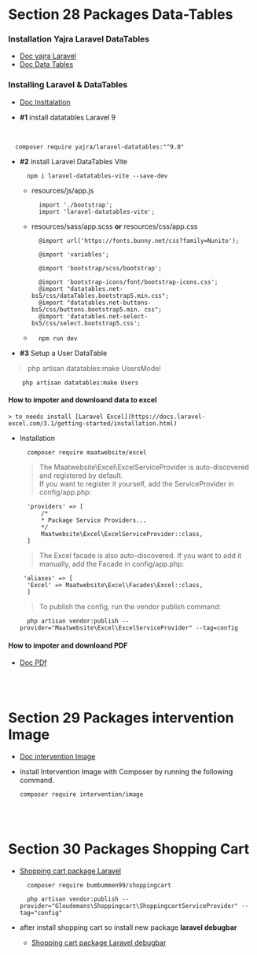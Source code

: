 **Section 28**  Packages Data-Tables 
===============================
### Installation Yajra Laravel DataTables

- [Doc yajra Laravel](https://yajrabox.com/docs/laravel-datatables/10.0/installation)
- [Doc Data Tables](https://datatables.net/)

### Installing Laravel & DataTables
- [Doc Insttalation](https://yajrabox.com/docs/laravel-datatables/10.0/quick-starter)
  
- **#1** install datatables Laravel 9
<br>
    
      composer require yajra/laravel-datatables:"^9.0"

- **#2** install Laravel DataTables Vite

        npm i laravel-datatables-vite --save-dev

    - resources/js/app.js

            import './bootstrap';
            import 'laravel-datatables-vite';

    - resources/sass/app.scss **or** resources/css/app.css


            @import url('https://fonts.bunny.net/css?family=Nunito');
    
            @import 'variables';
    
            @import 'bootstrap/scss/bootstrap';
    
            @import 'bootstrap-icons/font/bootstrap-icons.css';
            @import "datatables.net-bs5/css/dataTables.bootstrap5.min.css";
            @import "datatables.net-buttons-bs5/css/buttons.bootstrap5.min. css";
            @import 'datatables.net-select-bs5/css/select.bootstrap5.css';

    - 
            npm run dev

- **#3** Setup a User DataTable
>php artisan datatables:make UsersModel

        php artisan datatables:make Users

#### How to impoter and  downloand data to excel 
    > to needs install [Laravel Excel](https://docs.laravel-excel.com/3.1/getting-started/installation.html)


- Installation

        composer require maatwebsite/excel

    >The Maatwebsite\Excel\ExcelServiceProvider is auto-discovered and registered by default. <br>
    If you want to register it yourself, add the ServiceProvider in config/app.php:

        'providers' => [
            /*
            * Package Service Providers...
            */
            Maatwebsite\Excel\ExcelServiceProvider::class,
        ]
    >The Excel facade is also auto-discovered.
     If you want to add it manually, add the Facade in config/app.php:

       'aliases' => [
        'Excel' => Maatwebsite\Excel\Facades\Excel::class,
        ]
    > To publish the config, run the vendor publish command:

        php artisan vendor:publish --provider="Maatwebsite\Excel\ExcelServiceProvider" --tag=config

####  How to impoter and  downloand PDF 

- [Doc PDf](https://wkhtmltopdf.org/index.html)

<br>
<br>

**Section 29** Packages intervention Image
===============================================================

- [Doc intervention Image](https://image.intervention.io/v3)

* Install Intervention Image with Composer by running the following command.

      composer require intervention/image
<br>
<br>

**Section 30** Packages Shopping Cart 
===============================================================

- [Shopping cart package Laravel](https://github.com/bumbummen99/LaravelShoppingcart)

        composer require bumbummen99/shoppingcart

        php artisan vendor:publish --provider="Gloudemans\Shoppingcart\ShoppingcartServiceProvider" --tag="config"

- after install shopping cart so install new package **laravel debugbar**
    
    - [Shopping cart package Laravel debugbar](https://github.com/barryvdh/laravel-debugbar)
